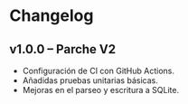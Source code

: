# Changelog

## v1.0.0 – Parche V2

- Configuración de CI con GitHub Actions.
- Añadidas pruebas unitarias básicas.
- Mejoras en el parseo y escritura a SQLite.

